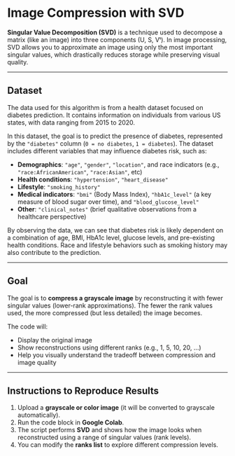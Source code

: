 # Image Compression with SVD

**Singular Value Decomposition (SVD)** is a technique used to decompose a matrix (like an image) into three components (U, S, Vᵗ). In image processing, SVD allows you to approximate an image using only the most important singular values, which drastically reduces storage while preserving visual quality.

---

## Dataset

The data used for this algorithm is from a health dataset focused on diabetes prediction. It contains information on individuals from various US states, with data ranging from 2015 to 2020.

In this dataset, the goal is to predict the presence of diabetes, represented by the `"diabetes"` column (`0 = no diabetes`, `1 = diabetes`). The dataset includes different variables that may influence diabetes risk, such as:

- **Demographics**: `"age"`, `"gender"`, `"location"`, and race indicators (e.g., `"race:AfricanAmerican"`, `"race:Asian"`, etc)
- **Health conditions**: `"hypertension"`, `"heart_disease"`
- **Lifestyle**: `"smoking_history"`
- **Medical indicators**: `"bmi"` (Body Mass Index), `"hbA1c_level"` (a key measure of blood sugar over time), and `"blood_glucose_level"`
- **Other**: `"clinical_notes"` (brief qualitative observations from a healthcare perspective)

By observing the data, we can see that diabetes risk is likely dependent on a combination of age, BMI, HbA1c level, glucose levels, and pre-existing health conditions. Race and lifestyle behaviors such as smoking history may also contribute to the prediction.

---

## Goal

The goal is to **compress a grayscale image** by reconstructing it with fewer singular values (lower-rank approximations). The fewer the rank values used, the more compressed (but less detailed) the image becomes.

The code will:
- Display the original image
- Show reconstructions using different ranks (e.g., 1, 5, 10, 20, …)
- Help you visually understand the tradeoff between compression and image quality

---

## Instructions to Reproduce Results

1. Upload a **grayscale or color image** (it will be converted to grayscale automatically).
2. Run the code block in **Google Colab**.
3. The script performs **SVD** and shows how the image looks when reconstructed using a range of singular values (rank levels).
4. You can modify the **ranks list** to explore different compression levels.